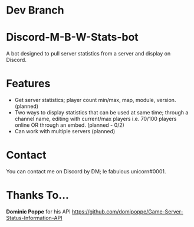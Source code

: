 # Dev Branch

# Discord-M-B-W-Stats-bot
A bot designed to pull server statistics from a server and display on Discord. 

# Features
- Get server statistics; player count min/max, map, module, version. (planned)
- Two ways to display statistics that can be used at same time; through a channel name, editing with current/max players i.e. 70/100 players online OR through an embed. (planned - 0/2)
- Can work with multiple servers (planned)

# Contact
You can contact me on Discord by DM; le fabulous unicorn#0001.

# Thanks To...
**Dominic Poppe** for his API
https://github.com/domipoppe/Game-Server-Status-Information-API